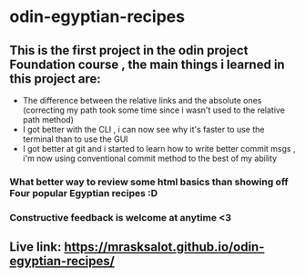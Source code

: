# odin-egyptian-recipes

## This is the first project in the odin project Foundation course , the main things i learned in this project are:
* The difference between the relative links and the absolute ones (correcting my path took some time since i wasn't used to the relative path method)
* I got better with the CLI , i can now see why it's faster to use the terminal than to use the GUI
* I got better at git and i started to learn how to write better commit msgs , i'm now using conventional commit method to the best of my ability


### What better way to review some html basics than showing off Four popular Egyptian recipes :D 
### Constructive feedback is welcome at anytime <3 

## Live link:   https://mrasksalot.github.io/odin-egyptian-recipes/

